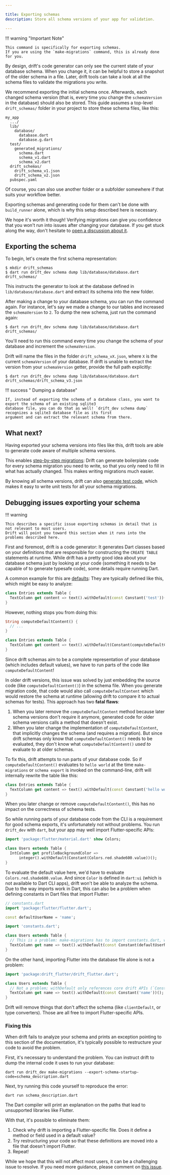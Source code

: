 ```yaml
---

title: Exporting schemas
description: Store all schema versions of your app for validation.

---
```



!!! warning "Important Note"

    This command is specifically for exporting schemas.
    If you are using the `make-migrations` command, this is already done for you.

By design, drift's code generator can only see the current state of your database
schema. When you change it, it can be helpful to store a snapshot of the older
schema in a file.
Later, drift tools can take a look at all the schema files to validate the migrations
you write.

We recommend exporting the initial schema once. Afterwards, each changed schema version
(that is, every time you change the `schemaVersion` in the database) should also be
stored.
This guide assumes a top-level `drift_schemas/` folder in your project to store these
schema files, like this:

```
my_app
  .../
  lib/
    database/
      database.dart
      database.g.dart
  test/
    generated_migrations/
      schema.dart
      schema_v1.dart
      schema_v2.dart
  drift_schemas/
    drift_schema_v1.json
    drift_schema_v2.json
  pubspec.yaml
```

Of course, you can also use another folder or a subfolder somewhere if that suits your workflow
better.

Exporting schemas and generating code for them can't be done with `build_runner` alone, which is
why this setup described here is necessary.

We hope it's worth it though! Verifying migrations can give you confidence that you won't run
into issues after changing your database.
If you get stuck along the way, don't hesitate to [open a discussion about it](https://github.com/simolus3/drift/discussions).

## Exporting the schema

To begin, let's create the first schema representation:

```
$ mkdir drift_schemas
$ dart run drift_dev schema dump lib/database/database.dart drift_schemas/
```

This instructs the generator to look at the database defined in `lib/database/database.dart` and extract
its schema into the new folder.

After making a change to your database schema, you can run the command again. For instance, let's say we
made a change to our tables and increased the `schemaVersion` to `2`. To dump the new schema, just run the
command again:

```
$ dart run drift_dev schema dump lib/database/database.dart drift_schemas/
```

You'll need to run this command every time you change the schema of your database and increment the `schemaVersion`.

Drift will name the files in the folder `drift_schema_vX.json`, where `X` is the current `schemaVersion` of your
database.
If drift is unable to extract the version from your `schemaVersion` getter, provide the full path explicitly:

```
$ dart run drift_dev schema dump lib/database/database.dart drift_schemas/drift_schema_v3.json
```

!!! success "<i class="fas fa-lightbulb"></i> Dumping a database"


    If, instead of exporting the schema of a database class, you want to export the schema of an existing sqlite3
    database file, you can do that as well! `drift_dev schema dump` recognizes a sqlite3 database file as its first
    argument and can extract the relevant schema from there.

## What next?

Having exported your schema versions into files like this, drift tools are able
to generate code aware of multiple schema versions.

This enables [step-by-step migrations](step_by_step.md): Drift
can generate boilerplate code for every schema migration you need to write, so that
you only need to fill in what has actually changed. This makes writing migrations
much easier.

By knowing all schema versions, drift can also [generate test code]('tests.md' ),
which makes it easy to write unit tests for all your schema migrations.

## Debugging issues exporting your schema

!!! warning

    This describes a specific issue exporting schemas in detail that is not relevant to most users.
    Drift will point you toward this section when it runs into the problems described here.

First and foremost, drift is a code generator: It generates Dart classes based on your definitions that
are responsible for constructing the `CREATE TABLE` statements at runtime.
While drift has a pretty good idea about your database schema just by looking at your code (something
it needs to be capable of to generate typesafe code), some details require running Dart.

A common example for this are [defaults](../dart_api/tables.md#default-values):
They are typically defined like this, which might be easy to analyze:

```dart
class Entries extends Table {
  TextColumn get content => text().withDefault(const Constant('test'))();
}
```

However, nothing stops you from doing this:

```dart
String computeDefaultContent() {
  // ...
}

class Entries extends Table {
  TextColumn get content => text().withDefault(Constant(computeDefaultContent()))();
}
```

Since drift schemas aim to be a complete representation of your database (which includes default
values), we have to run parts of the code like `computeDefaultContent`!

In older drift versions, this issue was solved by just embedding the source code (like `computeDefaultContent()`) in the schema file.
When you generate migration code, that code would also call `computeDefaultContent` which would
restore the schema at runtime (allowing drift to compare it to actual schemas for tests).
This approach has two __fatal flaws__:

1. When you later remove the `computeDefaultContent` method because later schema versions don't
   require it anymore, generated code for older schema versions calls a method that doesn't exist.
2. When you later change the implementation of `computeDefaultContent`, that implicitly changes the
   schema (and requires a migration).
   But since drift schemas only know that `computeDefaultContent()` needs to be evaluated, they
   don't know what `computeDefaultContent()` _used to_ evaluate to at older schemas.

To fix this, drift attempts to run parts of your database code. So if `computeDefaultContent()`
evaluates to `hello world` at the time `make-migrations` or `schema export` is invoked on the
command-line, drift will internally rewrite the table like this:

```dart
class Entries extends Table {
  TextColumn get content => text().withDefault(const Constant('hello world'))();
}
```

When you later change or remove `computeDefaultContent()`, this has no impact on the correctness
of schema tests.

So while running parts of your database code from the CLI is a requirement for good schema exports,
it's unfortunately not without problems.
You run `drift_dev` with `dart`, but your app may well import Flutter-specific APIs:

```dart
import 'package:flutter/material.dart' show Colors;

class Users extends Table {
  IntColumn get profileBackgroundColor =>
      integer().withDefault(Constant(Colors.red.shade600.value))();
}
```

To evaluate the default value here, we'd have to evaluate `Colors.red.shade600.value`. And since
`Color` is defined in `dart:ui` (which is not available to Dart CLI apps), drift won't be able to analyze
the schema.
Due to the way imports work in Dart, this can also be a problem when defining constants in Dart
files that import Flutter:

```dart
// constants.dart
import 'package:flutter/flutter.dart';

const defaultUserName = 'name';
```

```dart
import 'constants.dart';

class Users extends Table {
  // This is a problem: make-migrations has to import constants.dart, which depends on Flutter
  TextColumn get name => text().withDefault(const Constant(defaultUserName))();
}
```

On the other hand, importing Flutter into the database file alone is not a problem:

```dart
import 'package:drift_flutter/drift_flutter.dart';

class Users extends Table {
  // Not a problem; withDefault only references core drift APIs (`Constant`)
  TextColumn get name => text().withDefault(const Constant('name'))();
}
```

Drift will remove things that don't affect the schema (like `clientDefault`, or type converters).
Those are all free to import Flutter-specific APIs.

### Fixing this

When drift fails to analyze your schema and prints an exception pointing to this section of the
documentation, it's typically possible to restructure your code to avoid the problem.

First, it's necessary to understand the problem. You can instruct drift to dump the internal code
it uses to run your database:

```
dart run drift_dev make-migrations --export-schema-startup-code=schema_description.dart
```

Next, try running this code yourself to reproduce the error:

```
dart run schema_description.dart
```

The Dart compiler will print an explanation on the paths that lead to unsupported libraries
like Flutter.

With that, it's possible to eliminate them:

1. Check why drift is importing a Flutter-specific file. Does it define a method or field used in
   a default value?
2. Try restructuring your code so that these definitions are moved into a file that doesn't import
   Flutter.
3. Repeat!

While we hope that this will not affect most users, it can be a challenging issue to resolve.
If you need more guidance, please comment on [this issue](https://github.com/simolus3/drift/issues/3403).